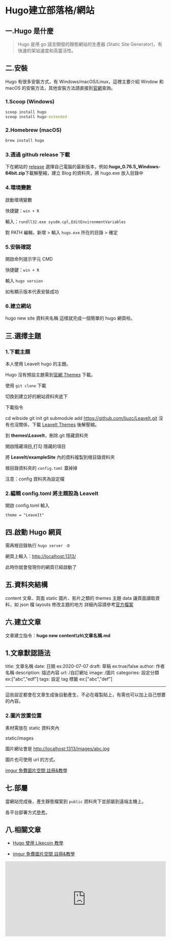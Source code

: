 # Hugo建立部落格/網站


<!-- <a href="https://imgur.com/OzTCuYT"><img src="https://i.imgur.com/OzTCuYT.png" title="source: imgur.com" /></a> -->

## 一.Hugo 是什麼

> Hugo 是用 go 語言開發的靜態網站的生產器 (Static Site Generator)，有快速的架站速度和高靈活性。

## 二.安裝

Hugo 有很多安裝方式，有 Windows/macOS/Linux，這裡主要介紹 Window 和 macOS 的安裝方法，其他安裝方法請直接到[官網](https://gohugo.io/getting-started/installing)查詢。

### 1.Scoop (Windows)

```cmd
scoop install hugo
scoop install hugo-extended
```

### 2.Homebrew (macOS)

```bash
brew install hugo
```

### 3.透過 github release 下載

下在網站的 [release](https://github.com/gohugoio/hugo/releases) 選擇自己電腦的最新版本，例如:**hugo_0.76.5_Windows-64bit.zip**下載解壓縮，建立 Blog 的資料夾，將 hugo.exe 放入目錄中

### 4.環境變數

啟動環境變數

快捷鍵：`win + R`

輸入：`rundll32.exe sysdm.cpl,EditEnvironmentVariables`

對 PATH 編輯，新增 > 輸入 `hugo.exe` 所在的目錄 > 確定

### 5.安裝確認

開啟命列提示字元 CMD

快捷鍵：`win + R`

輸入 `hugo version`

如有顯示版本代表安裝成功

### 6.建立網站

hugo new site 資料夾名稱
這樣就完成一個簡單的 hugo 網頁啦。

## 三.選擇主題

### 1.下載主題

本人使用 LeaveIt hugo 的主題。

Hugo 沒有預設主題需到[官網 Themes](https://themes.gohugo.io/) 下載。

使用 `git clone` 下載

切換到建立好的網站資料夾底下

下載指令

cd wibside
git init
git submodule add <https://github.com/liuzc/LeaveIt.git>
沒有也沒關係，下載 [LeaveIt Themes](https://github.com/liuzc/LeaveIt/archive/master.zip) 後解壓縮。

到 **themes\LeaveIt**，刪除.git 隱藏資料夾

開啟隱藏項目,打勾 隱藏的項目

將 **LeaveIt/exampleSite** 內的資料複製到根目錄資料夾

根目錄資料夾的 `config.toml` 蓋掉掉

注意：config 資料夾為設定檔

### 2.編輯 config.toml 將主題設為 LeaveIt

開啟 config.toml 輸入

`theme = "LeaveIt"`

## 四.啟動 Hugo 網頁

需再根目錄執行 `hugo server -D`

網頁上輸入：<http://localhost:1313/>

此時你就會發現你的網頁已經啟動了

## 五.資料夾結構

content 文章、頁面
static 圖片、影片之類的
themes 主題
data 讓頁面讀取資料，如 json 檔
layouts 修改主題的地方
詳細內容請參考[官方檔案](https://gohugo.io/content-management/organization/)

## 六.建立文章

文章建立指令：**hugo new content\zh\文章名稱.md**

## 1.文章默認語法

title: 文章名稱
date: 日期 ex:2020-07-07
draft: 草稿 ex:true/false
author: 作者名稱
description: 描述內容
url: /自訂網址
image: /圖片
categories: 設定分類 ex:["abc","edf"]
tags: 設定 tag 標籤 ex:["abc","def"]

---

這些設定都會在文章生成後自動產生，不必在複製貼上，有需也可以加上自己想要的內容。

### 2.圖片放置位置

素材需放在 static 資料夾內

static/images

圖片網址會是 <http://localhost:1313/images/abc.jpg>

圖片也可使用 url 的方式。

[imgur 免費圖片空間 註冊&教學]()

## 七.部屬

當網站完成後，產生靜態檔案到 `public` 資料夾下並部屬到遠端主機上。

各平台部署方式[參考](https://gohugo.io/hosting-and-deployment/)。

## 八.相關文章

- [Hugo 使用 Likecoin 教學](https://yang-lin94.github.io/hugo-likecoin/)

- [imgur 免費圖片空間 註冊&教學](https://yang-lin94.github.io/free-image-space-imgur/)

<iframe class="LikeCoin" height="235" src="https://button.like.co/in/embed/cason_yang/button?referrer=https://yang-lin94.github.io/hugo-webside/" width="100%" frameborder=0></iframe>

